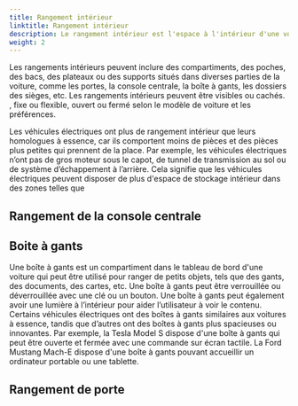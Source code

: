 ```yaml
---
title: Rangement intérieur
linktitle: Rangement intérieur
description: Le rangement intérieur est l'espace à l'intérieur d'une voiture qui peut être utilisé pour ranger des objets personnels, tels que des téléphones, des portefeuilles, des clés, des boissons, etc.
weight: 2
---
```

<!-- markdownlint-disable MD033 -->

Les rangements intérieurs peuvent inclure des compartiments, des poches, des bacs, des plateaux ou des supports situés dans diverses parties de la voiture, comme les portes, la console centrale, la boîte à gants, les dossiers des sièges, etc. Les rangements intérieurs peuvent être visibles ou cachés. , fixe ou flexible, ouvert ou fermé selon le modèle de voiture et les préférences.

Les véhicules électriques ont plus de rangement intérieur que leurs homologues à essence, car ils comportent moins de pièces et des pièces plus petites qui prennent de la place. Par exemple, les véhicules électriques n’ont pas de gros moteur sous le capot, de tunnel de transmission au sol ou de système d’échappement à l’arrière. Cela signifie que les véhicules électriques peuvent disposer de plus d'espace de stockage intérieur dans des zones telles que


## Rangement de la console centrale

## Boite à gants

Une boîte à gants est un compartiment dans le tableau de bord d'une voiture qui peut être utilisé pour ranger de petits objets, tels que des gants, des documents, des cartes, etc. Une boîte à gants peut être verrouillée ou déverrouillée avec une clé ou un bouton. Une boîte à gants peut également avoir une lumière à l’intérieur pour aider l’utilisateur à voir le contenu. Certains véhicules électriques ont des boîtes à gants similaires aux voitures à essence, tandis que d’autres ont des boîtes à gants plus spacieuses ou innovantes. Par exemple, la Tesla Model S dispose d'une boîte à gants qui peut être ouverte et fermée avec une commande sur écran tactile. La Ford Mustang Mach-E dispose d'une boîte à gants pouvant accueillir un ordinateur portable ou une tablette.

## Rangement de porte
